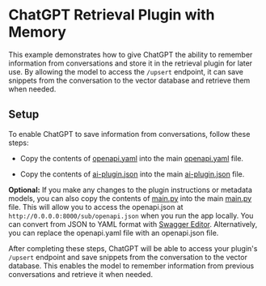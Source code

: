 # ChatGPT Retrieval Plugin with Memory

This example demonstrates how to give ChatGPT the ability to remember information from conversations and store it in the retrieval plugin for later use. By allowing the model to access the `/upsert` endpoint, it can save snippets from the conversation to the vector database and retrieve them when needed.

## Setup

To enable ChatGPT to save information from conversations, follow these steps:

- Copy the contents of [openapi.yaml](openapi.yaml) into the main [openapi.yaml](../../.well-known/openapi.yaml) file.

- Copy the contents of [ai-plugin.json](ai-plugin.json) into the main [ai-plugin.json](../../.well-known/ai-plugin.json) file.

**Optional:** If you make any changes to the plugin instructions or metadata models, you can also copy the contents of [main.py](main.py) into the main [main.py](../../server/main.py) file. This will allow you to access the openapi.json at `http://0.0.0.0:8000/sub/openapi.json` when you run the app locally. You can convert from JSON to YAML format with [Swagger Editor](https://editor.swagger.io/). Alternatively, you can replace the openapi.yaml file with an openapi.json file.

After completing these steps, ChatGPT will be able to access your plugin's `/upsert` endpoint and save snippets from the conversation to the vector database. This enables the model to remember information from previous conversations and retrieve it when needed.
